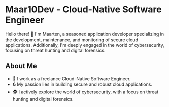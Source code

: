 # Maar10Dev - Cloud-Native Software Engineer

Hello there! 👋 I'm Maarten, a seasoned application developer specializing in the development, maintenance, and monitoring of secure cloud applications. Additionally, I'm deeply engaged in the world of cybersecurity, focusing on threat hunting and digital forensics.

## About Me

- 💼 I work as a freelance Cloud-Native Software Engineer.
- 🔒 My passion lies in building secure and robust cloud applications.
- 🕵️ I actively explore the world of cybersecurity, with a focus on threat hunting and digital forensics.
